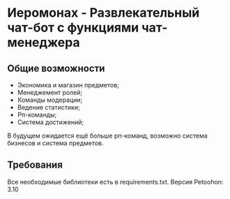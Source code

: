 <h1>Иеромонах - Развлекательный чат-бот с функциями чат-менеджера</h1>
<h2>Общие возможности</h2>
<ul>
  <li>Экономика и магазин предметов;</li>
  <li>Менеджемент ролей;</li>
  <li>Команды модерации;</li>
  <li>Ведение статистики;</li>
  <li>Рп-команды;</li>
  <li>Система достижений;</li>
</ul>
<p>В будущем ожидается ещё больше рп-команд, возможно система бизнесов и система предметов.</p>
<h2>Требования</h2>
<p>Все необходимые библиотеки есть в requirements.txt. Версия Petoohon: 3.10</p>
